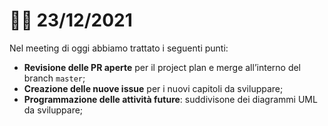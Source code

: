 # 🤝🏼 23/12/2021

Nel meeting di oggi abbiamo trattato i seguenti punti:

- **Revisione delle PR aperte** per il project plan e merge all’interno del branch `master`;
- **Creazione delle nuove issue** per i nuovi capitoli da sviluppare;
- **Programmazione delle attività future**: suddivisone dei diagrammi UML da sviluppare;